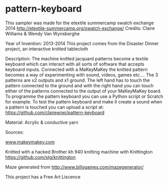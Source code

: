 pattern-keyboard
================
This sampler was made for the etextile summercamp swatch exchange 2014  http://etextile-summercamp.org/swatch-exchange/
Credits: Claire Williams & Wendy Van Wynsberghe

Year of Invention: 2013-2014 This project comes from the Disaster Dinner project, an interactive knitted tablecloth

Description:
The machine knitted jacquard patterns become a textile keyboard which can interact with all sorts of software that accepts keyboard inputs.
Connected with a MaKeyMaKey the knitted pattern becomes a  way of experimenting with sound, videos, games etc....
The 3 patterns are x2 outputs and x1 ground. The left hand has to touch the pattern connected to the ground and with the right hand you can touch either of the patterns connected to the output of your MaKeyMaKey board.
To programme the pattern keyboard you can use  a Python script or Scratch for example.
To test the pattern keyboard and make it create a sound when a pattern is touched you can upload a script at:
https://github.com/clairewiwi/pattern-keyboard

Material:  Acrylic & conductive yarn

Sources:

www.makeymakey.com

Knitted with a hacked Brother kh 940 knitting machine with Knittington   https://github.com/stg/knittington

Maze generated from http://www.billsgames.com/mazegenerator/

This project has a Free Art Liscence

